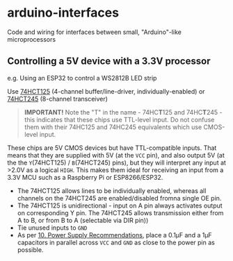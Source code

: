 # arduino-interfaces
Code and wiring for interfaces between small, "Arduino"-like microprocessors


## Controlling a 5V device with a 3.3V processor
e.g. Using an ESP32 to control a WS2812B LED strip

Use <a href="https://www.ti.com/lit/ds/symlink/sn74hct125.pdf">74HCT125</a> (4-channel buffer/line-driver, individually-enabled) or <a href="https://www.ti.com/lit/ds/symlink/sn74hct245.pdf">74HCT245</a> (8-channel transceiver) 

> **IMPORTANT!** Note the "T" in the name - 74HC**T**125 and 74HC**T**245 - this indicates that these chips use TTL-level input. Do not confuse them with their 74HC125 and 74HC245 equivalents which use CMOS-level input.

These chips are 5V CMOS devices but have TTL-compatible inputs. That means that they are supplied with 5V (at the `VCC` pin), and also output 5V (at the the `Y`(74HCT125) / `B`(74HCT245) pins), but they will interpret any input at >2.0V as a logical `HIGH`.
This makes them ideal for receiving an input from a 3.3V MCU such as a Raspberry Pi or ESP8266/ESP32.

- The 74HCT125 allows lines to be individually enabled, whereas all channels on the 74HCT245 are enabled/disabled fromna single OE pin.
- The 74HCT125 is unidirectional - input on A pin always activates output on corresponding Y pin. The 74HCT245 allows transmission either from A to B, or from B to A (selectable via DIR pin))
- Tie unused inputs to `GND`
- As per <a href="https://www.ti.com/lit/ds/symlink/sn74hct245.pdf">10. Power Supply Recommendations</a>, place a 0.1μF and a 1μF capacitors in parallel across `VCC` and `GND` as close to the power pin as possible.
